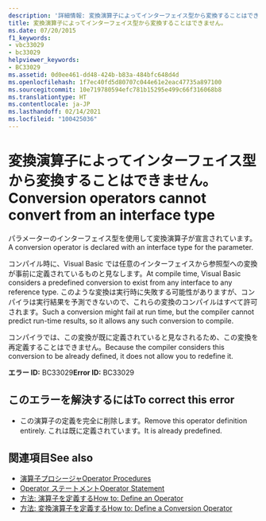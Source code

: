 ```yaml
---
description: '詳細情報: 変換演算子によってインターフェイス型から変換することはできません'
title: 変換演算子によってインターフェイス型から変換することはできません。
ms.date: 07/20/2015
f1_keywords:
- vbc33029
- bc33029
helpviewer_keywords:
- BC33029
ms.assetid: 0d0ee461-dd48-424b-b83a-484bfc648d4d
ms.openlocfilehash: 1f7ec40fd5d80707c044e61e2eac47735a897100
ms.sourcegitcommit: 10e719780594efc781b15295e499c66f316068b8
ms.translationtype: HT
ms.contentlocale: ja-JP
ms.lasthandoff: 02/14/2021
ms.locfileid: "100425036"
---
```

# <a name="conversion-operators-cannot-convert-from-an-interface-type"></a><span data-ttu-id="25ee4-103">変換演算子によってインターフェイス型から変換することはできません。</span><span class="sxs-lookup"><span data-stu-id="25ee4-103">Conversion operators cannot convert from an interface type</span></span>

<span data-ttu-id="25ee4-104">パラメーターのインターフェイス型を使用して変換演算子が宣言されています。</span><span class="sxs-lookup"><span data-stu-id="25ee4-104">A conversion operator is declared with an interface type for the parameter.</span></span>  
  
 <span data-ttu-id="25ee4-105">コンパイル時に、Visual Basic では任意のインターフェイスから参照型への変換が事前に定義されているものと見なします。</span><span class="sxs-lookup"><span data-stu-id="25ee4-105">At compile time, Visual Basic considers a predefined conversion to exist from any interface to any reference type.</span></span> <span data-ttu-id="25ee4-106">このような変換は実行時に失敗する可能性がありますが、コンパイラは実行結果を予測できないので、これらの変換のコンパイルはすべて許可されます。</span><span class="sxs-lookup"><span data-stu-id="25ee4-106">Such a conversion might fail at run time, but the compiler cannot predict run-time results, so it allows any such conversion to compile.</span></span>  
  
 <span data-ttu-id="25ee4-107">コンパイラでは、この変換が既に定義されていると見なされるため、この変換を再定義することはできません。</span><span class="sxs-lookup"><span data-stu-id="25ee4-107">Because the compiler considers this conversion to be already defined, it does not allow you to redefine it.</span></span>  
  
 <span data-ttu-id="25ee4-108">**エラー ID:** BC33029</span><span class="sxs-lookup"><span data-stu-id="25ee4-108">**Error ID:** BC33029</span></span>  
  
## <a name="to-correct-this-error"></a><span data-ttu-id="25ee4-109">このエラーを解決するには</span><span class="sxs-lookup"><span data-stu-id="25ee4-109">To correct this error</span></span>  
  
- <span data-ttu-id="25ee4-110">この演算子の定義を完全に削除します。</span><span class="sxs-lookup"><span data-stu-id="25ee4-110">Remove this operator definition entirely.</span></span> <span data-ttu-id="25ee4-111">これは既に定義されています。</span><span class="sxs-lookup"><span data-stu-id="25ee4-111">It is already predefined.</span></span>  
  
## <a name="see-also"></a><span data-ttu-id="25ee4-112">関連項目</span><span class="sxs-lookup"><span data-stu-id="25ee4-112">See also</span></span>

- [<span data-ttu-id="25ee4-113">演算子プロシージャ</span><span class="sxs-lookup"><span data-stu-id="25ee4-113">Operator Procedures</span></span>](../programming-guide/language-features/procedures/operator-procedures.md)
- [<span data-ttu-id="25ee4-114">Operator ステートメント</span><span class="sxs-lookup"><span data-stu-id="25ee4-114">Operator Statement</span></span>](../language-reference/statements/operator-statement.md)
- [<span data-ttu-id="25ee4-115">方法: 演算子を定義する</span><span class="sxs-lookup"><span data-stu-id="25ee4-115">How to: Define an Operator</span></span>](../programming-guide/language-features/procedures/how-to-define-an-operator.md)
- [<span data-ttu-id="25ee4-116">方法: 変換演算子を定義する</span><span class="sxs-lookup"><span data-stu-id="25ee4-116">How to: Define a Conversion Operator</span></span>](../programming-guide/language-features/procedures/how-to-define-a-conversion-operator.md)
